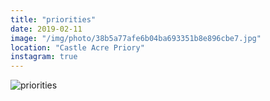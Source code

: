 ```yaml
---
title: "priorities"
date: 2019-02-11
image: "/img/photo/38b5a77afe6b04ba693351b8e896cbe7.jpg"
location: "Castle Acre Priory"
instagram: true
---
```


![priorities](/img/photo/38b5a77afe6b04ba693351b8e896cbe7.jpg)
